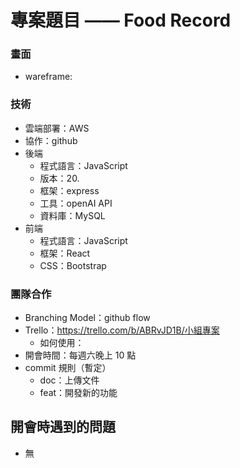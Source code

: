 # 專案題目 —— Food Record

### 畫面

-   wareframe:

### 技術

-   雲端部署：AWS
-   協作：github
-   後端
    -   程式語言：JavaScript
    -   版本：20.
    -   框架：express
    -   工具：openAI API
    -   資料庫：MySQL
-   前端
    -   程式語言：JavaScript
    -   框架：React
    -   CSS：Bootstrap

### 團隊合作

-   Branching Model：github flow
-   Trello：https://trello.com/b/ABRvJD1B/小組專案
    -   如何使用：
-   開會時間：每週六晚上 10 點
-   commit 規則（暫定）
    -   doc：上傳文件
    -   feat：開發新的功能

## 開會時遇到的問題

-   無
